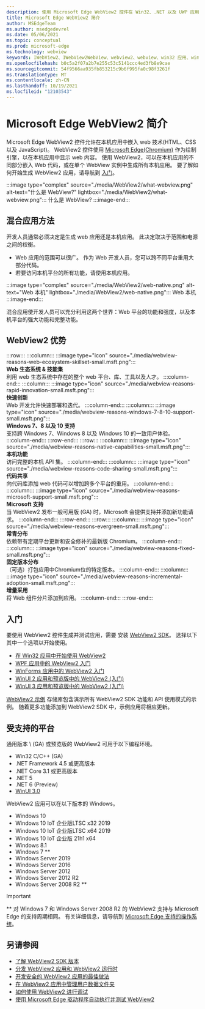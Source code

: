 ```yaml
---
description: 使用 Microsoft Edge WebView2 控件在 Win32、.NET 以及 UWP 应用中托管 web 内容
title: Microsoft Edge WebView2 简介
author: MSEdgeTeam
ms.author: msedgedevrel
ms.date: 05/06/2021
ms.topic: conceptual
ms.prod: microsoft-edge
ms.technology: webview
keywords: IWebView2、IWebView2WebView、webview2、webview、win32 应用、win32、edge、ICoreWebView2、CoreWebView2、ICoreWebView2Host、浏览器控件、edge html、Windows Forms、WinForms、WPF、.NET、WinUI、Project Reunion
ms.openlocfilehash: b0c5a2f07a2b7e255c53c5141ccc4ed3fb8e9cae
ms.sourcegitcommit: 54f9566aa935fb853215c9b6f995fa0c98f3261f
ms.translationtype: MT
ms.contentlocale: zh-CN
ms.lasthandoff: 10/19/2021
ms.locfileid: "12103543"
---
```

# <a name="introduction-to-microsoft-edge-webview2"></a>Microsoft Edge WebView2 简介

<!-- preserve trailing spaces -->

Microsoft Edge WebView2 控件允许在本机应用中嵌入 web 技术\(HTML、CSS 以及 JavaScript\)。  WebView2 控件使用 [Microsoft Edge(Chromium)][MicrosoftedgeinsiderMain] 作为绘制引擎，以在本机应用中显示 web 内容。  使用 WebView2，可以在本机应用的不同部分嵌入 Web 代码，或在单个 WebView 实例中生成所有本机应用。  要了解如何开始生成 WebView2 应用，请导航到 [入门](#get-started)。

:::image type="complex" source="./media/WebView2/what-webview.png" alt-text="什么是 WebView?" lightbox="./media/WebView2/what-webview.png":::
   什么是 WebView?
:::image-end:::


<!-- ====================================================================== -->
## <a name="hybrid-app-approach"></a>混合应用方法

开发人员通常必须决定是生成 web 应用还是本机应用。  此决定取决于范围和电源之间的权衡。
*  Web 应用的范围可以很广。  作为 Web 开发人员，您可以跨不同平台重用大部分代码。
*  若要访问本机平台的所有功能，请使用本机应用。

:::image type="complex" source="./media/WebView2/web-native.png" alt-text="Web 本机" lightbox="./media/WebView2/web-native.png":::
   Web 本机
:::image-end:::

混合应用使开发人员可以充分利用这两个世界：Web 平台的功能和强度，以及本机平台的强大功能和完整功能。


<!-- ====================================================================== -->
## <a name="webview2-benefits"></a>WebView2 优势

<!--
In the below table, keep two trailing spaces after each image line and after each heading line, to keep card elements tight but not concatenated.
Similar table: [Overview of Progressive Web Apps (PWAs)](..\progressive-web-apps-chromium\index.md#characteristics-of-a-pwa)
-->

:::row:::
    :::column:::
        :::image type="icon" source="./media/webview-reasons-web-ecosystem-skillset-small.msft.png":::  
        **Web 生态系统 & 技能集**  
        利用 web 生态系统中存在的整个 web 平台、库、工具以及人才。
    :::column-end:::
    :::column:::
        :::image type="icon" source="./media/webview-reasons-rapid-innovation-small.msft.png":::  
        **快速创新**  
        Web 开发允许快速部署和迭代。
    :::column-end:::
    :::column:::
        :::image type="icon" source="./media/webview-reasons-windows-7-8-10-support-small.msft.png":::  
        **Windows 7、8 以及 10 支持**  
        支持跨 Windows 7、Windows 8 以及 Windows 10 的一致用户体验。
    :::column-end:::
:::row-end:::
:::row:::
    :::column:::
        :::image type="icon" source="./media/webview-reasons-native-capabilities-small.msft.png":::  
        **本机功能**  
        访问完整的本机 API 集。
    :::column-end:::
    :::column:::
        :::image type="icon" source="./media/webview-reasons-code-sharing-small.msft.png":::  
        **代码共享**  
        向代码库添加 web 代码可以增加跨多个平台的重用。
    :::column-end:::
    :::column:::
        :::image type="icon" source="./media/webview-reasons-microsoft-support-small.msft.png":::  
        **Microsoft 支持**  
        当 WebView2 发布一般可用版 \(GA\) 时，Microsoft 会提供支持并添加新功能请求。
    :::column-end:::
:::row-end:::
:::row:::
    :::column:::
        :::image type="icon" source="./media/webview-reasons-evergreen-small.msft.png":::  
        **常青分布**  
        依赖带有定期平台更新和安全修补的最新版 Chromium。
    :::column-end:::
    :::column:::
        :::image type="icon" source="./media/webview-reasons-fixed-small.msft.png":::  
        **固定版本分布**  
        （可选）打包应用中Chromium位的特定版本。
    :::column-end:::
    :::column:::
        :::image type="icon" source="./media/webview-reasons-incremental-adoption-small.msft.png":::  
        **增量采用**  
        将 Web 组件分片添加到应用。
    :::column-end:::
:::row-end:::

<!-- In the above table, keep two trailing spaces after each image line and after each heading line, to keep card elements tight but not concatenated. -->


<!-- ====================================================================== -->
## <a name="get-started"></a>入门

要使用 WebView2 控件生成并测试应用，需要 <!--both [Microsoft Edge (Chromium)][MicrosoftedgeinsiderDownload] and -->安装 [WebView2 SDK][NugetPackagesMicrosoftWebWebView2]。  选择以下其中一个选项以开始使用。

*   [在 Win32 应用中开始使用 WebView2][Webview2GetStartedWin32]
*   [WPF 应用中的 WebView2 入门][Webview2GetStartedWpf]
*   [WinForms 应用中的 WebView2 入门][Webview2GetStartedWinforms]
*   [WinUI 2 应用和预览版中的 WebView2 (入门) ][Webview2GetStartedWinui2]
*   [WinUI 3 应用和预览版中的 WebView2 (入门) ][Webview2GetStartedWinui]

[WebView2 示例][GithubMicrosoftedgeWebview2samples] 存储库包含演示所有 WebView2 SDK 功能和 API 使用模式的示例。  随着更多功能添加到 WebView2 SDK 中，示例应用将相应更新。


<!-- ====================================================================== -->
## <a name="supported-platforms"></a>受支持的平台

通用版本 \ (GA\) 或预览版的 WebView2 可用于以下编程环境。

*   Win32 C/C++ \(GA\)
*   .NET Framework 4.5 或更高版本
*   .NET Core 3.1 或更高版本
*   .NET 5
*   .NET 6 (Preview) 
*   [WinUI 3.0][UwpToolkitsWinui3]

WebView2 应用可以在以下版本的 Windows。

*   Windows 10
*   Windows 10 IoT 企业版LTSC x32 2019
*   Windows 10 IoT 企业版LTSC x64 2019
*   Windows 10 IoT 企业版 21h1 x64
*   Windows 8.1
*   Windows 7 \*\*
*   Windows Server 2019
*   Windows Server 2016
*   Windows Server 2012
*   Windows Server 2012 R2
*   Windows Server 2008 R2 \*\*

> [!IMPORTANT]
> \*\* 对 Windows 7 和 Windows Server 2008 R2 的 WebView2 支持与 Microsoft Edge 的支持周期相同。  有关详细信息，请导航到 [Microsoft Edge 支持的操作系统][DeployedgeMicrosoftEdgeSupportedOS]。


<!-- ====================================================================== -->
## <a name="see-also"></a>另请参阅

*  [了解 WebView2 SDK 版本][Webview2ConceptsVersioning]
*  [分发 WebView2 应用和 WebView2 运行时][Webview2ConceptsDistribution]
*  [开发安全的 WebView2 应用的最佳做法][Webview2ConceptsSecurity]
*  [在 WebView2 应用中管理用户数据文件夹][Webview2ConceptsUserDataFolder]
*  [如何使用 WebView2 进行调试][Webview2HowToDebug]
*  [使用 Microsoft Edge 驱动程序自动执行并测试 WebView2][Webview2HowToWebdriver]


<!-- ====================================================================== -->
<!-- links -->
[Webview2ConceptsDistribution]: ./concepts/distribution.md "分发 WebView2 应用和 WebView2 运行时|Microsoft Docs"
[Webview2ConceptsSecurity]: ./concepts/security.md "开发安全的 WebView2 应用的最佳做法 | Microsoft Docs"
[Webview2ConceptsUserDataFolder]: ./concepts/user-data-folder.md "管理用户数据文件夹 | Microsoft Docs"
[Webview2ConceptsVersioning]: ./concepts/versioning.md "了解 WebView2 SDK 版本 | Microsoft Docs"

[Webview2GetStartedWin32]: ./get-started/win32.md "Win32 应用和应用中的 WebView2 |Microsoft Docs"
[Webview2GetStartedWinforms]: ./get-started/winforms.md "WinForms 应用和应用中的 WebView2 |Microsoft Docs"
[Webview2GetStartedWinui2]: ./get-started/winui2.md "在 WinUI 2 应用中开始使用 WebView2 |Microsoft Docs"
[Webview2GetStartedWinui]: ./get-started/winui.md "WinUI 3 应用和预览版中的 WebView2 (入门) |Microsoft Docs"
[Webview2GetStartedWpf]: ./get-started/wpf.md "WPF 应用和应用中的 WebView2 |Microsoft Docs"

[Webview2HowToDebug]: ./how-to/debug.md "开始调试 WebView2 应用|Microsoft Docs"
[Webview2HowToWebdriver]: ./how-to/webdriver.md "使用 Microsoft Edge 驱动程序自动执行并测试 WebView2 | Microsoft Docs"
[Webview2ReleaseNotes]: ./release-notes.md "WebView2 SDK 发行说明 | Microsoft Docs"
<!-- external links -->
[UwpToolkitsWinui3]: /uwp/toolkits/winui3/index "Windows UI 库 3 预览版 2(2020 年 7 月) | Microsoft Docs"
[DeployedgeMicrosoftEdgeSupportedOS]: /deployedge/microsoft-edge-supported-operating-systems "Microsoft Edge 支持的操作系统 | Microsoft Docs"

[GithubMicrosoftedgeWebview2samples]: https://github.com/MicrosoftEdge/WebView2Samples "WebView2 示例 - MicrosoftEdge/WebView2Samples | GitHub"
[GithubMicrosoftedgeWebviewfeddback]: https://github.com/MicrosoftEdge/WebViewFeedback "WebView 反馈 - MicrosoftEdge/WebViewFeedback | GitHub"

[MicrosoftedgeinsiderMain]: https://www.microsoftedgeinsider.com "Microsoft Edge 预览体验成员"

[NugetPackagesMicrosoftWebWebView2]: https://www.nuget.org/packages/Microsoft.Web.WebView2 "Microsoft.Web.WebView2 | NuGet Gallery"
